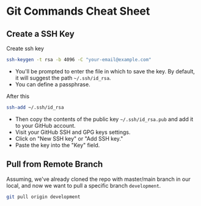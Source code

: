 # Git Commands Cheat Sheet

## Create a SSH Key
Create ssh key

```bash
ssh-keygen -t rsa -b 4096 -C "your-email@example.com"
```

- You'll be prompted to enter the file in which to save the key. By default, it will suggest the path `~/.ssh/id_rsa`.
- You can define a passphrase.

After this
```bash
ssh-add ~/.ssh/id_rsa
```

- Then copy the contents of the public key `~/.ssh/id_rsa.pub` and add it to your GitHub account.
- Visit your GitHub SSH and GPG keys settings.
- Click on "New SSH key" or "Add SSH key."
- Paste the key into the "Key" field.

## Pull from Remote Branch
Assuming, we've already cloned the repo with master/main branch in our local, and now we want to pull a specific branch `development`.
```bash
git pull origin development
```
